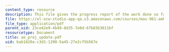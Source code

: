 ```yaml
---
content_type: resource
description: This file gives the progress report of the work done so far on the project.
file: https://ol-ocw-studio-app-qa.s3.amazonaws.com/courses/mas-961-ambient-intelligence-spring-2005/bab1820ac3d112905a4527e2cf5b567e_ae_proj_update.pdf
file_type: application/pdf
parent_uid: 23ce42e9-4b49-8d35-7e0d-67b83b3011bf
resourcetype: Document
title: ae_proj_update.pdf
uid: bab1820a-c3d1-1290-5a45-27e2cf5b567e
---
```

